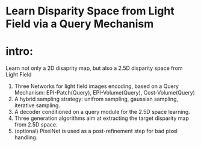 # Learn Disparity Space from Light Field via a Query Mechanism

# intro: 
Learn not only a 2D disaprity map, but also a 2.5D disparity space from  Light Field
1. Three Networks for light field images encoding,  based on a Query Mechanism: EPI-Patch(Query), EPI-Volume(Query), Cost-Volume(Query)
2. A hybrid sampling strategy: unifrom sampling, gaussian sampling, iterative sampling.
3. A decoder conditioned on a query module for the 2.5D space learning.
4. Three generation algorithms aim at extracting the target disparity map from 2.5D space.
5. (optional) PixelNet is used as a post-refinement step for bad pixel handling.

# 
